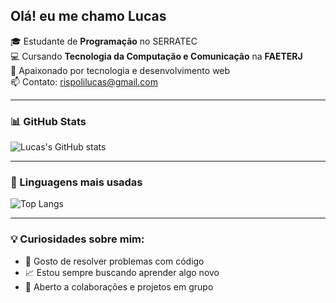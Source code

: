 ## Olá! eu me chamo Lucas 

🎓 Estudante de **Programação** no SERRATEC  
💻 Cursando **Tecnologia da Computação e Comunicação** na **FAETERJ**  
🚀 Apaixonado por tecnologia e desenvolvimento web  
📫 Contato: rispolilucas@gmail.com

---

### 📊 GitHub Stats
![Lucas's GitHub stats](https://github-readme-stats.vercel.app/api?lucasrispoli-github&show_icons=true&theme=tokyonight)

---

### 🧠 Linguagens mais usadas
![Top Langs](https://github-readme-stats.vercel.app/api/top-langs/?lucasrispoli-github&layout=compact&theme=tokyonight)

---

### 💡 Curiosidades sobre mim:
- 🧩 Gosto de resolver problemas com código
- 📈 Estou sempre buscando aprender algo novo
- 🤝 Aberto a colaborações e projetos em grupo
